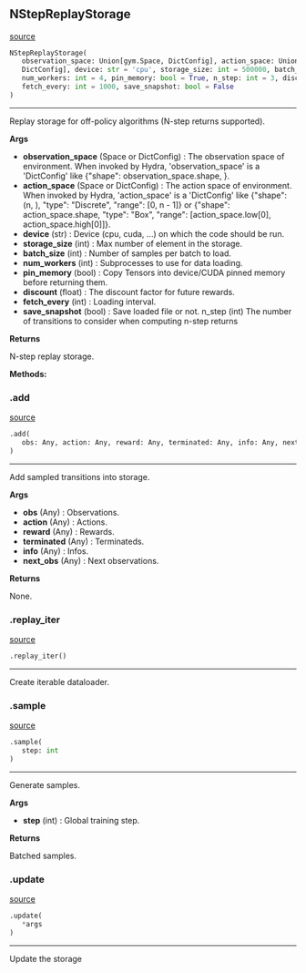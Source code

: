 #


## NStepReplayStorage
[source](https://github.com/RLE-Foundation/Hsuanwu\blob\main\hsuanwu/xploit/storage/nstep_replay_storage.py\#L191)
```python 
NStepReplayStorage(
   observation_space: Union[gym.Space, DictConfig], action_space: Union[gym.Space,
   DictConfig], device: str = 'cpu', storage_size: int = 500000, batch_size: int = 256,
   num_workers: int = 4, pin_memory: bool = True, n_step: int = 3, discount: float = 0.99,
   fetch_every: int = 1000, save_snapshot: bool = False
)
```


---
Replay storage for off-policy algorithms (N-step returns supported).


**Args**

* **observation_space** (Space or DictConfig) : The observation space of environment. When invoked by Hydra,
    'observation_space' is a 'DictConfig' like {"shape": observation_space.shape, }.
* **action_space** (Space or DictConfig) : The action space of environment. When invoked by Hydra,
    'action_space' is a 'DictConfig' like
    {"shape": (n, ), "type": "Discrete", "range": [0, n - 1]} or
    {"shape": action_space.shape, "type": "Box", "range": [action_space.low[0], action_space.high[0]]}.
* **device** (str) : Device (cpu, cuda, ...) on which the code should be run.
* **storage_size** (int) : Max number of element in the storage.
* **batch_size** (int) : Number of samples per batch to load.
* **num_workers** (int) : Subprocesses to use for data loading.
* **pin_memory** (bool) : Copy Tensors into device/CUDA pinned memory before returning them.
* **discount** (float) : The discount factor for future rewards.
* **fetch_every** (int) : Loading interval.
* **save_snapshot** (bool) : Save loaded file or not.
n_step (int) The number of transitions to consider when computing n-step returns


**Returns**

N-step replay storage.


**Methods:**


### .add
[source](https://github.com/RLE-Foundation/Hsuanwu\blob\main\hsuanwu/xploit/storage/nstep_replay_storage.py\#L252)
```python
.add(
   obs: Any, action: Any, reward: Any, terminated: Any, info: Any, next_obs: Any
)
```

---
Add sampled transitions into storage.


**Args**

* **obs** (Any) : Observations.
* **action** (Any) : Actions.
* **reward** (Any) : Rewards.
* **terminated** (Any) : Terminateds.
* **info** (Any) : Infos.
* **next_obs** (Any) : Next observations.


**Returns**

None.

### .replay_iter
[source](https://github.com/RLE-Foundation/Hsuanwu\blob\main\hsuanwu/xploit/storage/nstep_replay_storage.py\#L284)
```python
.replay_iter()
```

---
Create iterable dataloader.

### .sample
[source](https://github.com/RLE-Foundation/Hsuanwu\blob\main\hsuanwu/xploit/storage/nstep_replay_storage.py\#L290)
```python
.sample(
   step: int
)
```

---
Generate samples.


**Args**

* **step** (int) : Global training step.


**Returns**

Batched samples.

### .update
[source](https://github.com/RLE-Foundation/Hsuanwu\blob\main\hsuanwu/xploit/storage/nstep_replay_storage.py\#L301)
```python
.update(
   *args
)
```

---
Update the storage
